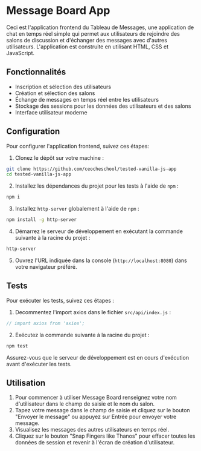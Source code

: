 # Message Board App

Ceci est l'application frontend du Tableau de Messages, une application de chat en temps réel simple qui permet aux utilisateurs de rejoindre des salons de discussion et d'échanger des messages avec d'autres utilisateurs. L'application est construite en utilisant HTML, CSS et JavaScript.

## Fonctionnalités

- Inscription et sélection des utilisateurs
- Création et sélection des salons
- Échange de messages en temps réel entre les utilisateurs
- Stockage des sessions pour les données des utilisateurs et des salons
- Interface utilisateur moderne

## Configuration

Pour configurer l'application frontend, suivez ces étapes:

1. Clonez le dépôt sur votre machine :

```sh
git clone https://github.com/ceocheschool/tested-vanilla-js-app
cd tested-vanilla-js-app
```

2. Installez les dépendances du projet pour les tests à l'aide de `npm` :

```sh
npm i
```

3. Installez `http-server` globalement à l'aide de `npm` :

```sh
npm install -g http-server
```

4. Démarrez le serveur de développement en exécutant la commande suivante à la racine du projet :

```sh
http-server
```

5. Ouvrez l'URL indiquée dans la console (`http://localhost:8080`) dans votre navigateur préféré.

## Tests

Pour exécuter les tests, suivez ces étapes :

1. Decommentez l'import axios dans le fichier `src/api/index.js` :

```js
// import axios from 'axios';
```

2. Exécutez la commande suivante à la racine du projet :

```sh
npm test
```

Assurez-vous que le serveur de développement est en cours d'exécution avant d'exécuter les tests.

## Utilisation

1. Pour commencer à utiliser Message Board renseignez votre nom d'utilisateur dans le champ de saisie et le nom du salon.
2. Tapez votre message dans le champ de saisie et cliquez sur le bouton "Envoyer le message" ou appuyez sur Entrée pour envoyer votre message.
3. Visualisez les messages des autres utilisateurs en temps réel.
4. Cliquez sur le bouton "Snap Fingers like Thanos" pour effacer toutes les données de session et revenir à l'écran de création d'utilisateur.
